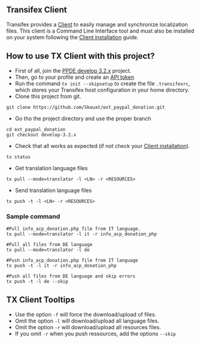 ## Transifex Client
Transifex provides a [Client](http://docs.transifex.com/client/) to easily manage and synchronize localization files.
This client is a Command Line Interface tool and must also be installed on your system following the [Client installation](https://docs.transifex.com/client/installing-the-client) guide.

## How to use TX Client with this project?
* First of all, join the [PPDE develop 3.2.x](https://www.transifex.com/signup/?join_project=ppde-develop-32x) project.
* Then, go to your profile and create an [API token](https://www.transifex.com/user/settings/api/) 
* Run the command `tx init --skipsetup` to create the file `.transifexrc`, which stores your Transifex host configuration in your home directory.
* Clone this project from git.
```shell
git clone https://github.com/Skouat/ext_paypal_donation.git
```
* Go tho the project directory and use the proper branch
```shell
cd ext_paypal_donation
git checkout develop-3.2.x
```
* Check that all works as expected (if not check your [Client installation](https://docs.transifex.com/client/installing-the-client)).
```shell
tx status
```
* Get translation language files
```shell
tx pull --mode=translator -l <LN> -r <RESOURCES>
```
* Send translation language files
```shell
tx push -t -l <LN> -r <RESOURCES>
```
### Sample command
```shell
#Pull info_acp_donation.php file from IT language.
tx pull --mode=translator -l it -r info_acp_donation_php

#Pull all files from DE language
tx pull --mode=translator -l de

#Push info_acp_donation.php file from IT language
tx push -t -l it -r info_acp_donation_php

#Push all files from DE language and skip errors
tx push -t -l de --skip
```

## TX Client Tooltips
* Use the option `-f` will force the download/upload of files.
* Omit the option `-l` will download/upload all language files.
* Omit the option `-r` will download/upload all resources files.
* If you omit `-r` when you push ressources, add the options `--skip` 
